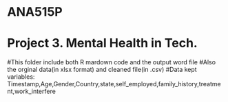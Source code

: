 # ANA515P
# Project 3. Mental Health in Tech. 
#This folder include both R mardown code and the output word file
#Also the orginal data(in xlsx format) and cleaned file(in .csv) 
#Data kept variables: Timestamp,Age,Gender,Country,state,self_employed,family_history,treatment,work_interfere
